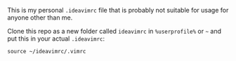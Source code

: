 This is my personal `.ideavimrc` file that is probably not suitable for usage for anyone other than me.

Clone this repo as a new folder called `ideavimrc` in `%userprofile%` or `~` and put this in your actual `.ideavimrc`:

```.vimrc
source ~/ideavimrc/.vimrc
```
